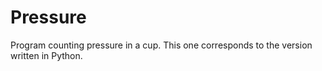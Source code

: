 # Pressure
Program counting pressure in a cup. This one corresponds to the version written in Python.
